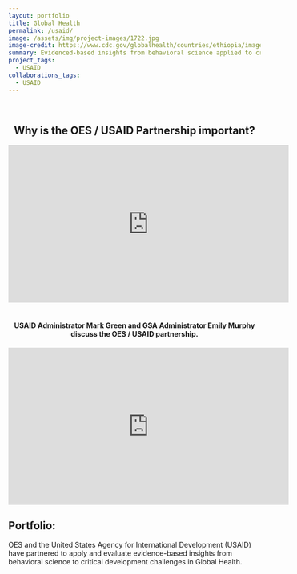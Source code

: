 ```yaml
---
layout: portfolio
title: Global Health
permalink: /usaid/
image: /assets/img/project-images/1722.jpg  
image-credit: https://www.cdc.gov/globalhealth/countries/ethiopia/images/ethiopia_bloodwork.jpg
summary: Evidenced-based insights from behavioral science applied to critical development challenges in Global Health
project_tags:
  - USAID
collaborations_tags:
  - USAID
---
```

<br/>
<section>
	<center>
		<h2>Why is the OES / USAID Partnership important?</h2>
		<iframe width="560" height="315" src="https://www.youtube.com/embed/JcOg-4C56ag" frameborder="0" allow="autoplay; encrypted-media" allowfullscreen></iframe>
	</center>
</section>
<br>
<section>
	<center> 
		<h4>USAID Administrator Mark Green and GSA Administrator Emily Murphy discuss the OES / USAID partnership.</h4>
		<iframe width="560" height="315" src="https://www.youtube.com/embed/d00vuBcA1y4" frameborder="0" allow="autoplay; encrypted-media" allowfullscreen></iframe>
	</center>
</section>

<h2>Portfolio:</h2>
<p>OES and the United States Agency for International Development (USAID) have partnered to apply and evaluate evidence-based insights from behavioral science to critical development challenges in Global Health.</p>




